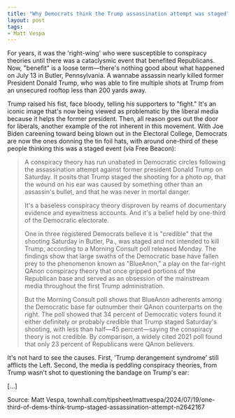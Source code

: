 ```yaml
---
title: "Why Democrats think the Trump assassination attempt was staged"
layout: post
tags:
- Matt Vespa
---
```


For years, it was the 'right-wing' who were susceptible to conspiracy theories until there was a cataclysmic event that benefited Republicans. Now, "benefit" is a loose term—there's nothing good about what happened on July 13 in Butler, Pennsylvania. A wannabe assassin nearly killed former President Donald Trump, who was able to fire multiple shots at Trump from an unsecured rooftop less than 200 yards away.

Trump raised his fist, face bloody, telling his supporters to "fight." It's an iconic image that's now being viewed as problematic by the liberal media because it helps the former president. Then, all reason goes out the door for liberals, another example of the rot inherent in this movement. With Joe Biden careening toward being blown out in the Electoral College, Democrats are now the ones donning the tin foil hats, with around one-third of these people thinking this was a staged event (via Free Beacon):

> A conspiracy theory has run unabated in Democratic circles following the assassination attempt against former president Donald Trump on Saturday. It posits that Trump staged the shooting for a photo op, that the wound on his ear was caused by something other than an assassin's bullet, and that he was never in mortal danger.
>
> It's a baseless conspiracy theory disproven by reams of documentary evidence and eyewitness accounts. And it's a belief held by one-third of the Democratic electorate.
>
> One in three registered Democrats believe it is "credible" that the shooting Saturday in Butler, Pa., was staged and not intended to kill Trump, according to a Morning Consult poll released Monday. The findings show that large swaths of the Democratic base have fallen prey to the phenomenon known as "BlueAnon," a play on the far-right QAnon conspiracy theory that once gripped portions of the Republican base and served as an obsession of the mainstream media throughout the first Trump administration.
>
> But the Morning Consult poll shows that BlueAnon adherents among the Democratic base far outnumber their QAnon counterparts on the right. The poll showed that 34 percent of Democratic voters found it either definitely or probably credible that Trump staged Saturday's shooting, with less than half—45 percent—saying the conspiracy theory is not credible. By comparison, a widely cited 2021 poll found that only 23 percent of Republicans were QAnon believers.

It's not hard to see the causes. First, 'Trump derangement syndrome' still afflicts the Left. Second, the media is peddling conspiracy theories, from Trump wasn't shot to questioning the bandage on Trump's ear:

[...]

Source: Matt Vespa, townhall.com/tipsheet/mattvespa/2024/07/19/one-third-of-dems-think-trump-staged-assassination-attempt-n2642167
